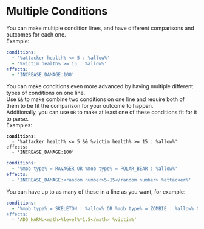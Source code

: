 # Multiple Conditions

You can make multiple condition lines, and have different comparisons and outcomes for each one.\
Example:

```yaml
conditions:
  - '%attacker health% <= 5 : %allow%'
  - '%victim health% >= 15 : %allow%'
effects:
  - 'INCREASE_DAMAGE:100'
```

You can make conditions even more advanced by having multiple different types of conditions on one line.\
Use `&&` to make combine two conditions on one line and require both of them to be fit the comparison for your outcome to happen.\
Additionally, you can use `OR` to make at least one of these conditions fit for it to parse.\
Examples:

<pre class="language-yaml"><code class="lang-yaml"><strong>conditions:
</strong>  - '%attacker health% &#x3C;= 5 &#x26;&#x26; %victim health% >= 15 : %allow%'
effects:
  - 'INCREASE_DAMAGE:100'
</code></pre>

```yaml
conditions:
  - '%mob type% = RAVAGER OR %mob type% = POLAR_BEAR : %allow%'
effects:
  - 'INCREASE_DAMAGE:<random number>5-15</random number> %attacker%'
```

You can have up to as many of these in a line as you want, for example:

```yaml
conditions:
  - '%mob type% = SKELETON : %allow% OR %mob type% = ZOMBIE : %allow% OR %mob type% = ZOMBIE_VILLAGER : %allow% OR %mob type% = WITHER : %allow% OR %mob type% = WITHER_SKELETON : %allow% OR %mob type% = ZOMBIFIED_PIGLIN : %allow% OR %mob type% = SKELETON_HORSE : %allow% OR %mob type% = ZOMBIE_HORSE : %allow% OR %mob type% = STRAY : %allow% OR %mob type% = HUSK : %allow% OR %mob type% = PHANTOM : %allow% OR %mob type% = DROWNED : %allow% OR %mob type% = ZOGLIN : %allow%
effects:
  - 'ADD_HARM:<math>%level%*1.5</math> %victim%'
```
